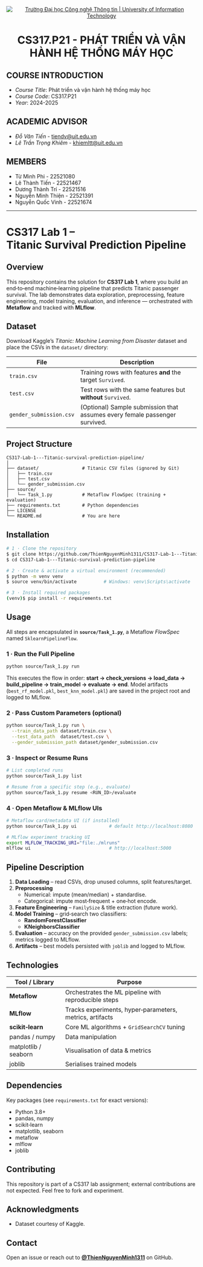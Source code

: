 <p align="center">
  <a href="https://www.uit.edu.vn/" title="Trường Đại học Công nghệ Thông tin" style="border: 5;">
    <img src="https://i.imgur.com/WmMnSRt.png" alt="Trường Đại học Công nghệ Thông tin | University of Information Technology">
  </a>
</p>

<!-- Title -->
<h1 align="center"><b>CS317.P21 - PHÁT TRIỂN VÀ VẬN HÀNH HỆ THỐNG MÁY HỌC</b></h1>

## COURSE INTRODUCTION
<a name="gioithieumonhoc"></a>
* *Course Title*: Phát triển và vận hành hệ thống máy học
* *Course Code*: CS317.P21
* *Year*: 2024-2025

## ACADEMIC ADVISOR
<a name="giangvien"></a>
* *Đỗ Văn Tiến* - tiendv@uit.edu.vn
* *Lê Trần Trọng Khiêm* - khiemltt@uit.edu.vn

## MEMBERS
<a name="thanhvien"></a>
* Từ Minh Phi - 22521080
* Lê Thành Tiến - 22521467
* Dương Thành Trí - 22521516
* Nguyễn Minh Thiện  - 22521391
* Nguyễn Quốc Vinh - 22521674

---
# CS317 Lab 1 – Titanic Survival Prediction Pipeline

## Overview
This repository contains the solution for **CS317 Lab 1**, where you build an end‑to‑end machine‑learning pipeline that predicts Titanic passenger survival.  The lab demonstrates data exploration, preprocessing, feature engineering, model training, evaluation, and inference — orchestrated with **Metaflow** and tracked with **MLflow**.

## Dataset
Download Kaggle’s *Titanic: Machine Learning from Disaster* dataset and place the CSVs in the `dataset/` directory:

| File | Description |
|------|-------------|
| `train.csv` | Training rows with features **and** the target `Survived`. |
| `test.csv` | Test rows with the same features but **without** `Survived`. |
| `gender_submission.csv` | (Optional) Sample submission that assumes every female passenger survived. |

## Project Structure
```text
CS317-Lab-1---Titanic-survival-prediction-pipeline/
│
├── dataset/                # Titanic CSV files (ignored by Git)
│   ├── train.csv
│   ├── test.csv
│   └── gender_submission.csv
├── source/
│   └── Task_1.py           # Metaflow FlowSpec (training + evaluation)
├── requirements.txt        # Python dependencies
├── LICENSE
└── README.md               # You are here
```

## Installation
```bash
# 1 · Clone the repository
$ git clone https://github.com/ThienNguyenMinh1311/CS317-Lab-1---Titanic-survival-prediction-pipeline.git
$ cd CS317-Lab-1---Titanic-survival-prediction-pipeline

# 2 · Create & activate a virtual environment (recommended)
$ python -m venv venv
$ source venv/bin/activate          # Windows: venv\Scripts\activate

# 3 · Install required packages
(venv)$ pip install -r requirements.txt
```

## Usage
All steps are encapsulated in **`source/Task_1.py`**, a Metaflow *FlowSpec* named `SklearnPipelineFlow`.

### 1 · Run the Full Pipeline
```bash
python source/Task_1.py run
```
This executes the flow in order: **start → check_versions → load_data → build_pipeline → train_model → evaluate → end**.  Model artifacts (`best_rf_model.pkl`, `best_knn_model.pkl`) are saved in the project root and logged to MLflow.

### 2 · Pass Custom Parameters (optional)
```bash
python source/Task_1.py run \
  --train_data_path dataset/train.csv \
  --test_data_path  dataset/test.csv \
  --gender_submission_path dataset/gender_submission.csv
```

### 3 · Inspect or Resume Runs
```bash
# List completed runs
python source/Task_1.py list

# Resume from a specific step (e.g., evaluate)
python source/Task_1.py resume <RUN_ID>/evaluate
```

### 4 · Open Metaflow & MLflow UIs
```bash
# Metaflow card/metadata UI (if installed)
python source/Task_1.py ui            # default http://localhost:8080

# MLflow experiment tracking UI
export MLFLOW_TRACKING_URI="file:./mlruns"
mlflow ui                             # http://localhost:5000
```

## Pipeline Description
1. **Data Loading** – read CSVs, drop unused columns, split features/target.
2. **Preprocessing**
   * Numerical: impute (mean/median) + standardise.
   * Categorical: impute most‑frequent + one‑hot encode.
3. **Feature Engineering** – `FamilySize` & title extraction (future work).
4. **Model Training** – grid‑search two classifiers:
   * **RandomForestClassifier**
   * **KNeighborsClassifier**
5. **Evaluation** – accuracy on the provided `gender_submission.csv` labels; metrics logged to MLflow.
6. **Artifacts** – best models persisted with `joblib` and logged to MLflow.

## Technologies
| Tool / Library | Purpose |
|----------------|---------|
| **Metaflow** | Orchestrates the ML pipeline with reproducible steps |
| **MLflow** | Tracks experiments, hyper‑parameters, metrics, artifacts |
| **scikit‑learn** | Core ML algorithms + `GridSearchCV` tuning |
| pandas / numpy | Data manipulation |
| matplotlib / seaborn | Visualisation of data & metrics |
| joblib | Serialises trained models |

## Dependencies
Key packages (see `requirements.txt` for exact versions):
- Python 3.8+
- pandas, numpy
- scikit‑learn
- matplotlib, seaborn
- metaflow
- mlflow
- joblib


## Contributing
This repository is part of a CS317 lab assignment; external contributions are not expected.  Feel free to fork and experiment.


## Acknowledgments
- Dataset courtesy of Kaggle.

## Contact
Open an issue or reach out to **[@ThienNguyenMinh1311](https://github.com/ThienNguyenMinh1311)** on GitHub.

